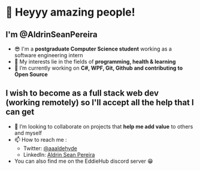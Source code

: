 # 👋 Heyyy amazing people!
## I'm @AldrinSeanPereira

- 😎 I'm a **postgraduate Computer Science student** working as a software engineering intern 
- 👀 My interests lie in the fields of **programming, health & learning**
- 🌱 I’m currently working on **C#, WPF, Git, Github and contributing to Open Source**
 
## I wish to become as a full stack web dev (working remotely) so I'll accept all the help that I can get

- 💞️ I’m looking to collaborate on projects that **help me add value** to others and myself
- 📫 How to reach me :
  - Twitter: [@aaaldehyde](https://twitter.com/aaaldehyde)
  - LinkedIn: [Aldrin Sean Pereira](https://www.linkedin.com/in/aldrinseanpereira/)
- You can also find me on the EddieHub discord server 😁

<!---
AldrinSeanPereira/AldrinSeanPereira is a ✨ special ✨ repository because its `README.md` (this file) appears on your GitHub profile.
You can click the Preview link to take a look at your changes.
--->
